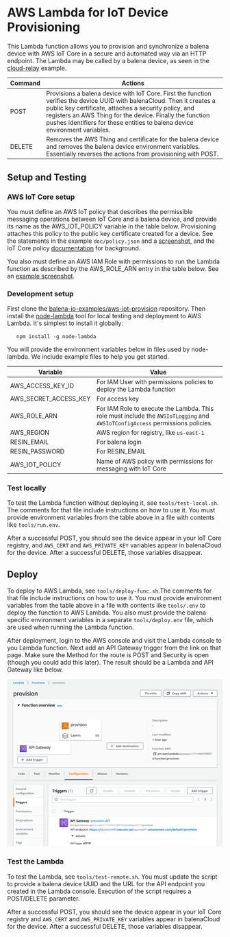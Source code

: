 # AWS Lambda for IoT Device Provisioning

This Lambda function allows you to provision and synchronize a balena device with AWS IoT Core in a secure and automated way via an HTTP endpoint. The Lambda may be called by a balena device, as seen in the [cloud-relay](https://github.com/balena-io-examples/cloud-relay) example.

| Command | Actions |
|-------------|--------|
| POST | Provisions a balena device with IoT Core. First the function verifies the device UUID with balenaCloud. Then it creates a public key certificate, attaches a security policy, and registers an AWS Thing for the device. Finally the function pushes identifiers for these entities to balena device environment variables. |
| DELETE | Removes the AWS Thing and certificate for the balena device and removes the balena device environment variables. Essentially reverses the actions from provisioning with POST. |

## Setup and Testing
### AWS IoT Core setup
You must define an AWS IoT policy that describes the permissible messaging operations between IoT Core and a balena device, and provide its name as the AWS_IOT_POLICY variable in the table below. Provisioning attaches this policy to the public key certificate created for a device. See the statements in the example `doc/policy.json` and a [screenshot](doc/iot-messaging-policy.png), and the IoT Core policy [documentation](https://docs.aws.amazon.com/iot/latest/developerguide/iot-policies.html) for background.

You also must define an AWS IAM Role with permissions to run the Lambda function as described by the AWS_ROLE_ARN entry in the table below. See an [example screenshot](doc/iam-provision-role.png).

### Development setup
First clone the [balena-io-examples/aws-iot-provision](https://github.com/balena-io-examples/aws-iot-provision) repository. Then install the [node-lambda](https://www.npmjs.com/package/node-lambda) tool for local testing and deployment to AWS Lambda. It's simplest to install it globally:

```
   npm install -g node-lambda
```

You will provide the environment variables below in files used by node-lambda. We include example files to help you get started.

| Variable    |    Value    |
|-------------|-------------|
| AWS_ACCESS_KEY_ID | For IAM User with permissions policies to deploy the Lambda function |
| AWS_SECRET_ACCESS_KEY | For access key |
| AWS_ROLE_ARN | For IAM Role to execute the Lambda. This role must include the `AWSIoTLogging` and `AWSIoTConfigAccess` permissions policies. |
| AWS_REGION | AWS region for registry, like `us-east-1` |
| RESIN_EMAIL | For balena login |
| RESIN_PASSWORD | For RESIN_EMAIL |
| AWS_IOT_POLICY | Name of AWS policy with permissions for messaging with IoT Core |


### Test locally
To test the Lambda function without deploying it, see `tools/test-local.sh`. The comments for that file include instructions on how to use it. You must provide environment variables from the table above in a file with contents like `tools/run.env`.

After a successful POST, you should see the device appear in your IoT Core registry, and `AWS_CERT` and `AWS_PRIVATE_KEY` variables appear in balenaCloud for the device. After a successful DELETE, those variables disappear.

## Deploy
To deploy to AWS Lambda, see `tools/deploy-func.sh`.The comments for that file include instructions on how to use it. You must provide environment variables from the table above in a file with contents like `tools/.env` to deploy the function to AWS Lambda. You also must provide the balena specific environment variables in a separate `tools/deploy.env` file, which are used when running the Lambda function.

After deployment, login to the AWS console and visit the Lambda console to you Lambda function. Next add an API Gateway trigger from the link on that page. Make sure the Method for the route is POST and Security is open (though you could add this later). The result should be a Lambda and API Gateway like below.

![Alt text](doc/lambda-trigger.png)

### Test the Lambda
To test the Lambda, see `tools/test-remote.sh`. You must update the script to provide a balena device UUID and the URL for the API endpoint you created in the Lambda console. Execution of the script requires a POST/DELETE parameter.

After a successful POST, you should see the device appear in your IoT Core registry and `AWS_CERT` and `AWS_PRIVATE_KEY` variables appear in balenaCloud for the device. After a successful DELETE, those variables disappear.

